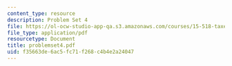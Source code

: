 ```yaml
---
content_type: resource
description: Problem Set 4
file: https://ol-ocw-studio-app-qa.s3.amazonaws.com/courses/15-518-taxes-and-business-strategy-fall-2002/f35663de6ac5fc71f268c4b4e2a24047_problemset4.pdf
file_type: application/pdf
resourcetype: Document
title: problemset4.pdf
uid: f35663de-6ac5-fc71-f268-c4b4e2a24047
---
```

